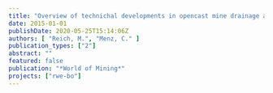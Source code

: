 ```yaml
---
title: "Overview of technichal developments in opencast mine drainage at RWE Power AG"
date: 2015-01-01
publishDate: 2020-05-25T15:14:06Z
authors: [ "Reich, M.", "Menz, C." ]
publication_types: ["2"]
abstract: ""
featured: false
publication: "*World of Mining*"
projects: ["rwe-bo"]
---
```


